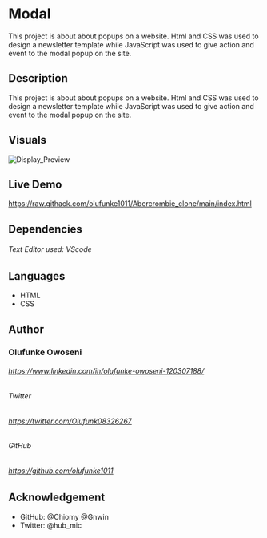 # Modal
This project is about about popups on a website. Html and CSS was used to design a newsletter template while JavaScript was used to give action and event to the modal popup on the site.

## Description
This project is about about popups on a website. Html and CSS was used to design a newsletter template while JavaScript was used to give action and event to the modal popup on the site.

## Visuals

![Display_Preview](/Asset/images/demo.png "page_preview")


## Live Demo

https://raw.githack.com/olufunke1011/Abercrombie_clone/main/index.html

## Dependencies

###### Text Editor used: VScode

## Languages

- HTML
- CSS

## Author

###  Olufunke Owoseni

###### https://www.linkedin.com/in/olufunke-owoseni-120307188/

###### Twitter

###### https://twitter.com/Olufunk08326267

###### GitHub 

###### https://github.com/olufunke1011

## Acknowledgement

- GitHub: @Chiomy @Gnwin
- Twitter: @hub_mic

